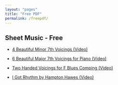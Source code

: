 ```yaml
---
layout: "pages"
title: "Free PDF"
permalink: /freepdf/
---
```


## Sheet Music - Free

- <a href="../assets/pdf/4Beautiful Minor7th Chords.pdf" target="_blank" download>
    4 Beautiful Minor 7th Voicings
    <a href="https://youtu.be/tweaLB_aYgk" target="_blank"> (Video)</a>
</a>


- <a href="../assets/pdf/6 Beautiful Major 7th Voicings for Piano.pdf" target="_blank" download>
    6 Beautiful Major 7th Voicings for Piano
    <a href="https://youtu.be/FzFflKhrjog" target="_blank"> (Video)</a>
</a>

- <a href="../assets/pdf/Two Handed Voicings for F Blues Comping by JJ Music(전지연).pdf" target="_blank" download>
    Two Handed Voicings for F Blues Comping
    <a href="https://youtu.be/nBIKGlYgZXs" target="_blank"> (Video)</a>
</a>

- <a href="I Got Rhythm by Hampton Hawes.pdf" target="_blank" download>
    I Got Rhythm by Hampton Hawes
    <a href="https://youtu.be/yj9kpIQ2sX0" target="_blank"> (Video)</a>
